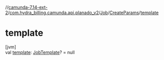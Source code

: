 //[camunda-7.14-ext-2](../../../../index.md)/[com.hydra_billing.camunda.api.planado_v2](../../index.md)/[Job](../index.md)/[CreateParams](index.md)/[template](template.md)

# template

[jvm]\
val [template](template.md): [JobTemplate](../../../com.hydra_billing.camunda.api.planado_v2.common_types.job/-job-template/index.md)? = null
